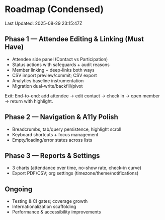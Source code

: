 # Roadmap (Condensed)
Last Updated: 2025-08-29 23:15:47Z

## Phase 1 — Attendee Editing & Linking (Must Have)
- Attendee side panel (Contact vs Participation)
- Status actions with safeguards + audit reasons
- Member linking + deep-links both ways
- CSV import preview/commit; CSV export
- Analytics baseline instrumentation
- Migration dual-write/backfill/pivot

Exit: End-to-end: add attendee → edit contact → check in → open member → return with highlight.

## Phase 2 — Navigation & A11y Polish
- Breadcrumbs, tab/query persistence, highlight scroll
- Keyboard shortcuts + focus management
- Empty/loading/error states across lists

## Phase 3 — Reports & Settings
- 3 charts (attendance over time, no-show rate, check-in curve)
- Export PDF/CSV; org settings (timezone/theme/notifications)

## Ongoing
- Testing & CI gates; coverage growth
- Internationalization scaffolding
- Performance & accessibility improvements
